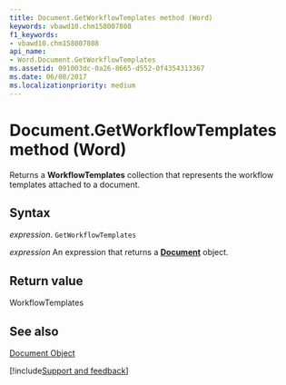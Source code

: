 ```yaml
---
title: Document.GetWorkflowTemplates method (Word)
keywords: vbawd10.chm158007808
f1_keywords:
- vbawd10.chm158007808
api_name:
- Word.Document.GetWorkflowTemplates
ms.assetid: 091003dc-0a26-8665-d552-0f4354313367
ms.date: 06/08/2017
ms.localizationpriority: medium
---
```



# Document.GetWorkflowTemplates method (Word)

Returns a **WorkflowTemplates** collection that represents the workflow templates attached to a document.


## Syntax

_expression_. `GetWorkflowTemplates`

 _expression_ An expression that returns a **[Document](Word.Document.md)** object.


## Return value

WorkflowTemplates


## See also


[Document Object](Word.Document.md)

[!include[Support and feedback](~/includes/feedback-boilerplate.md)]